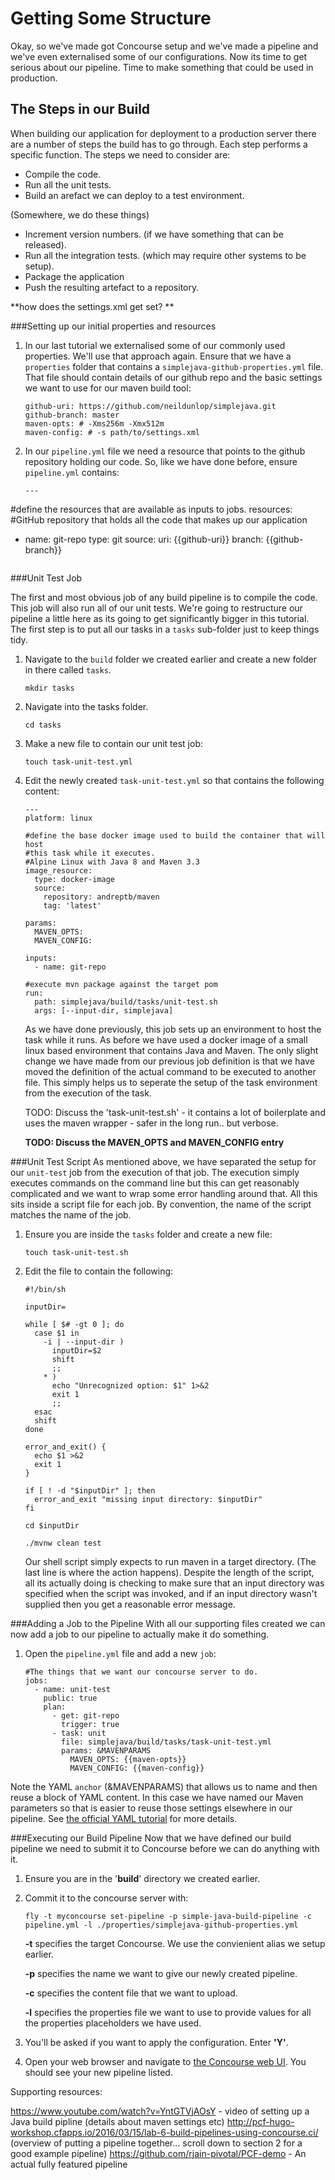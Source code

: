 Getting Some Structure
======================

Okay, so we've made got Concourse setup and we've made a pipeline and we've even externalised some of our configurations.  Now its time to get serious about our pipeline.  Time to make something that could be used in production.   

The Steps in our Build
---
When building our application for deployment to a production server there are a number of steps the build has to go through.  Each step performs a specific function.  The steps we need to consider are:

* Compile the code.
* Run all the unit tests.
* Build an arefact we can deploy to a test environment.



(Somewhere, we do these things)

* Increment version numbers. (if we have something that can be released).
* Run all the integration tests. (which may require other systems to be setup).
* Package the application
* Push the resulting artefact to a repository.

 **how does the settings.xml get set? **

###Setting up our initial properties and resources

1. In our last tutorial we externalised some of our commonly used properties.  We'll use that approach again.  Ensure that we have a `properties` folder that contains a `simplejava-github-properties.yml` file.  That file should contain details of our github repo and the basic settings we want to use for our maven build tool:
	
	```
	github-uri: https://github.com/neildunlop/simplejava.git
	github-branch: master
	maven-opts: # -Xms256m -Xmx512m
	maven-config: # -s path/to/settings.xml
	```
	
2. In our `pipeline.yml` file we need a resource that points to the github repository holding our code.  So, like we have done before, ensure `pipeline.yml` contains:

	```
	---
#define the resources that are available as inputs to jobs.
resources:
#GitHub repository that holds all the code that makes up our application
  - name: git-repo
    type: git
    source:
      uri: {{github-uri}}
      branch: {{github-branch}}

	```

###Unit Test Job

The first and most obvious job of any build pipeline is to compile the code.  This job will also run all of our unit tests.  We're going to restructure our pipeline a little here as its going to get significantly bigger in this tutorial.  The first step is to put all our tasks in a `tasks` sub-folder just to keep things tidy.

1.  Navigate to the `build` folder we created earlier and create a new folder in there called `tasks`.
 
    ```
    mkdir tasks
    ```

2.  Navigate into the tasks folder.

    ```
    cd tasks
    ```
    
3.  Make a new file to contain our unit test job:

    ```
    touch task-unit-test.yml
    ```
    
4.  Edit the newly created `task-unit-test.yml` so that contains the following content:

    ```
    ---
    platform: linux
    
    #define the base docker image used to build the container that will host 
    #this task while it executes.
    #Alpine Linux with Java 8 and Maven 3.3
    image_resource:
      type: docker-image
      source:
        repository: andreptb/maven
        tag: 'latest'
    
    params:
      MAVEN_OPTS:
      MAVEN_CONFIG:
    
    inputs:
      - name: git-repo
    
    #execute mvn package against the target pom
    run:
      path: simplejava/build/tasks/unit-test.sh
      args: [--input-dir, simplejava]
    ```

    As we have done previously, this job sets up an environment to host the task while it runs.  As before we have used a docker image of a small linux based environment that contains Java and Maven.  The only slight change we have made from our previous job definition is that we have moved the definition of the actual command to be executed to another file.  This simply helps us to seperate the setup of the task environment from the execution of the task.   
    
    TODO: Discuss the 'task-unit-test.sh' - it contains a lot of boilerplate and uses the maven wrapper - safer in the long run.. but verbose.
    
    **TODO: Discuss the MAVEN\_OPTS and MAVEN\_CONFIG entry**

###Unit Test Script
As mentioned above, we have separated the setup for our `unit-test` job from the execution of that job.  The execution simply executes commands on the command line but this can get reasonably complicated and we want to wrap some error handling around that.  All this sits inside a script file for each job.  By convention, the name of the script matches the name of the job.

1. Ensure you are inside the `tasks` folder and create a new file:

	```
	touch task-unit-test.sh
	```
	
2. Edit the file to contain the following:

	```
	#!/bin/sh

	inputDir=
	
	while [ $# -gt 0 ]; do
	  case $1 in
	    -i | --input-dir )
	      inputDir=$2
	      shift
	      ;;
	    * )
	      echo "Unrecognized option: $1" 1>&2
	      exit 1
	      ;;
	  esac
	  shift
	done
	
	error_and_exit() {
	  echo $1 >&2
	  exit 1
	}
	
	if [ ! -d "$inputDir" ]; then
	  error_and_exit "missing input directory: $inputDir"
	fi
	
	cd $inputDir
	
	./mvnw clean test
	```
	Our shell script simply expects to run maven in a target directory. (The last line is where the action happens).  Despite the length of the script, all its actually doing is checking to make sure that an input directory was specified when the script was invoked, and if an input directory wasn't supplied then you get a reasonable error message.
	
###Adding a Job to the Pipeline
With all our supporting files created we can now add a job to our pipeline to actually make it do something.
	  
1.  Open the `pipeline.yml` file and add a new `job`:

    ```
	#The things that we want our concourse server to do.
	jobs:
	  - name: unit-test
	    public: true
	    plan:
	      - get: git-repo
	        trigger: true
	      - task: unit
	        file: simplejava/build/tasks/task-unit-test.yml
	        params: &MAVENPARAMS
	          MAVEN_OPTS: {{maven-opts}}
	          MAVEN_CONFIG: {{maven-config}}
    ```
Note the YAML `anchor` (&MAVENPARAMS) that allows us to name and then reuse a block of YAML content.  In this case we have named our Maven parameters so that is easier to reuse those settings elsewhere in our pipeline.  See [the official YAML tutorial](https://learnxinyminutes.com/docs/yaml/) for more details.


###Executing our Build Pipeline
Now that we have defined our build pipeline we need to submit it to Concourse before we can do anything with it.  

1.  Ensure you are in the '**build**' directory we created earlier.

2.  Commit it to the concourse server with:

	```
	fly -t myconcourse set-pipeline -p simple-java-build-pipeline -c pipeline.yml -l ./properties/simplejava-github-properties.yml
	```
	**-t** specifies the target Concourse.  We use the convienient alias we setup earlier.
	
	**-p** specifies the name we want to give our newly created pipeline.
	
	**-c** specifies the content file that we want to upload.
	
	**-l** specifies the properties file we want to use to provide values for all the properties placeholders we have used.

3.  You'll be asked if you want to apply the configuration.  Enter **'Y'**.

4.  Open your web browser and navigate to [the Concourse web UI](http://192.168.100.4:8080/).  You should see your new pipeline listed.


Supporting resources:

https://www.youtube.com/watch?v=YntGTVjAOsY - video of setting up a Java build pipline (details about maven settings etc)
http://pcf-hugo-workshop.cfapps.io/2016/03/15/lab-6-build-pipelines-using-concourse.ci/ (overview of putting a pipeline together... scroll down to section 2 for a good example pipeline)
https://github.com/rjain-pivotal/PCF-demo - An actual fully featured pipeline